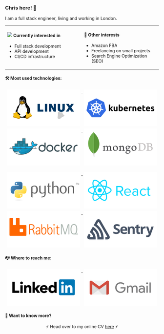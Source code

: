 ### Chris here! 👋

I am a full stack engineer, living and working in London.

<table width="800px">
<tr>
<td valign="top" width="50%">

#### <img src="https://media.giphy.com/media/WUlplcMpOCEmTGBtBW/giphy.gif" width="30"> Currently interested in

* Full stack development
* API development
* CI/CD infrastructure

</td>
<td valign="top" width="50%">

#### 🔭 Other interests

* Amazon FBA
* Freelancing on small projects
* Search Engine Optimization (SEO)

</td>
</tr>
</table>


#### 🛠️ Most used technologies:

<p align="center">
  <a href='https://sentry.io/welcome/'>
  	<img src="https://github.com/chris220688/chris220688/blob/master/icons/linux.svg" alt="linux" style="vertical-align:top; margin:4px">
  </a>
  <a href='https://kubernetes.io/'>
  	<img src="https://github.com/chris220688/chris220688/blob/master/icons/kubernetes.svg" alt="kubernetes" style="vertical-align:top; margin:4px">
  </a>
  <a href='https://www.docker.com/'>
  	<img src="https://github.com/chris220688/chris220688/blob/master/icons/docker.svg" alt="docker" style="vertical-align:top; margin:4px">
  </a>
  <a href='https://www.mongodb.com/'>
  	<img src="https://github.com/chris220688/chris220688/blob/master/icons/mongo.svg" alt="mongo" style="vertical-align:top; margin:4px">
  </a>
</p>
<p align="center">
  <a href='https://www.python.org/'>
  	<img src="https://github.com/chris220688/chris220688/blob/master/icons/python.svg" alt="python" style="vertical-align:top; margin:4px">
  </a>
  <a href='https://reactjs.org/'>
  	<img src="https://github.com/chris220688/chris220688/blob/master/icons/react.svg" alt="python" style="vertical-align:top; margin:4px">
  </a>
  <a href='https://www.rabbitmq.com/'>
  	<img src="https://github.com/chris220688/chris220688/blob/master/icons/rabbitmq.svg" alt="rabbit" style="vertical-align:top; margin:4px">
  </a>
  <a href='https://sentry.io/welcome/'>
  	<img src="https://github.com/chris220688/chris220688/blob/master/icons/sentry.svg" alt="python" style="vertical-align:top; margin:4px">
  </a>
</p>

#### 📭 Where to reach me:

<p align="center">
	<a href='www.linkedin.com/in/christos-liontos-252b7485'>
		<img src="https://github.com/chris220688/chris220688/blob/master/icons/linkedin.svg" alt="linkedin" style="vertical-align:top; margin:4px">
	</a>
	<a href='mailto: clion2206@gmail.com'>
		<img src="https://github.com/chris220688/chris220688/blob/master/icons/gmail.svg" alt="gmail" style="vertical-align:top; margin:4px">
	</a>
</p>

#### 📃 Want to know more?

<p align="center">
  ⚡ Head over to my online CV <a href='https://christos-liontos.herokuapp.com/'>here</a> ⚡
</p>
